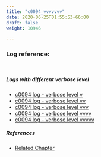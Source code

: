 ```yaml
---
title: "c0094_vvvvvvv"
date: 2020-06-25T01:55:53+66:00
draft: false
weight: 10946

---
```


### Log reference: <no value>

```
    
```

##### Logs with different verbose level
* [c0094 log - verbose level v](../../logs/c0094_v)
* [c0094 log - verbose level vv](../../logs/c0094_vv)
* [c0094 log - verbose level vvv](../../logs/c0094_vvv)
* [c0094 log - verbose level vvvv](../../logs/c0094_vvvv)
* [c0094 log - verbose level vvvvv](../../logs/c0094_vvvvv)

##### References
* [Related Chapter](../../design-patterns/c0094)
